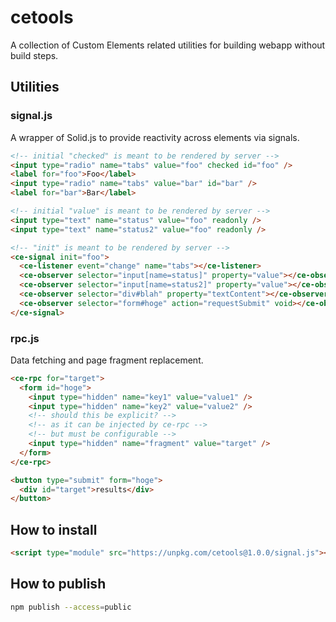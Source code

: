 # cetools

A collection of Custom Elements related utilities for building webapp without build steps.

## Utilities

### signal.js

A wrapper of Solid.js to provide reactivity across elements via signals.

```html
<!-- initial "checked" is meant to be rendered by server -->
<input type="radio" name="tabs" value="foo" checked id="foo" />
<label for="foo">Foo</label>
<input type="radio" name="tabs" value="bar" id="bar" />
<label for="bar">Bar</label>

<!-- initial "value" is meant to be rendered by server -->
<input type="text" name="status" value="foo" readonly />
<input type="text" name="status2" value="foo" readonly />

<!-- "init" is meant to be rendered by server -->
<ce-signal init="foo">
  <ce-listener event="change" name="tabs"></ce-listener>
  <ce-observer selector="input[name=status]" property="value"></ce-observer>
  <ce-observer selector="input[name=status2]" property="value"></ce-observer>
  <ce-observer selector="div#blah" property="textContent"></ce-observer>
  <ce-observer selector="form#hoge" action="requestSubmit" void></ce-observer>
</ce-signal>
```

### rpc.js

Data fetching and page fragment replacement.

```html
<ce-rpc for="target">
  <form id="hoge">
    <input type="hidden" name="key1" value="value1" />
    <input type="hidden" name="key2" value="value2" />
    <!-- should this be explicit? -->
    <!-- as it can be injected by ce-rpc -->
    <!-- but must be configurable -->
    <input type="hidden" name="fragment" value="target" />
  </form>
</ce-rpc>

<button type="submit" form="hoge">
  <div id="target">results</div>
</button>
```

## How to install

```html
<script type="module" src="https://unpkg.com/cetools@1.0.0/signal.js"></script>
```

## How to publish

```sh
npm publish --access=public
```
